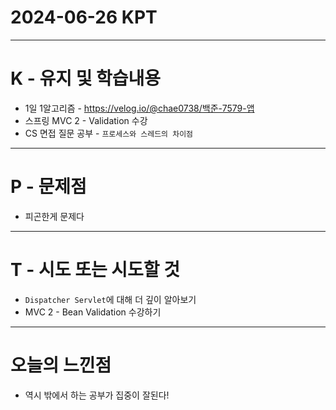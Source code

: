 # 2024-06-26 KPT
---
# K - 유지 및 학습내용
- 1일 1알고리즘 - https://velog.io/@chae0738/백준-7579-앱
- 스프링 MVC 2 - Validation 수강
- CS 면접 질문 공부 - `프로세스와 스레드의 차이점`

---
# P - 문제점
- 피곤한게 문제다

---
# T - 시도 또는 시도할 것
- `Dispatcher Servlet`에 대해 더 깊이 알아보기
- MVC 2 - Bean Validation 수강하기

---
# 오늘의 느낀점
- 역시 밖에서 하는 공부가 집중이 잘된다!